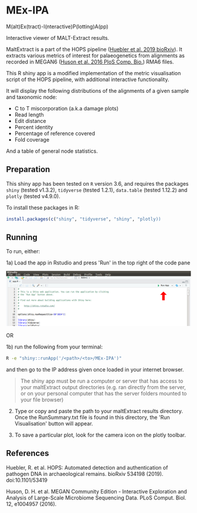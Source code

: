 # MEx-IPA

M(alt)Ex(tract)-I(nteractive)P(lotting)A(pp)

Interactive viewer of MALT-Extract results. 

MaltExtract is a part of the HOPS pipeline ([Huebler et al. 2019 bioRxiv](https://doi.org/10.1101/534198)).
It extracts various metrics of interest for palaeogenetics from alignments as recorded
in MEGAN6 ([Huson et al. 2016 PloS Comp. Bio.](https://doi.org/10.1371/journal.pcbi.1004957)) RMA6 files.

This R shiny app is a modified implementation of the metric visualisation 
script of the HOPS pipeline, with additional interactive functionality.

It will display the following distributions of the alignments of a given sample
and taxonomic node:
  * C to T miscorporation (a.k.a damage plots)
  * Read length
  * Edit distance
  * Percent identity
  * Percentage of reference covered
  * Fold coverage

And a table of general node statistics.

## Preparation
This shiny app has been tested on `R` version 3.6, and requires the packages 
`shiny` (tested v1.3.2), `tidyverse` (tested 1.2.1), `data.table` (tested 1.12.2) 
and `plotly` (tested v4.9.0).

To install these packages in R:

```r
install.packages(c("shiny", "tidyverse", "shiny", "plotly))
```

## Running

To run, either:

1a) Load the app in Rstudio and press 'Run' in the top right of the code pane

![How to run in Rstudio](assets/images/01-rstudio_instructions.png)

OR

1b) run the following from your terminal:

```bash
R -e "shiny::runApp('/<path>/<to>/MEx-IPA')"
```

and then go to the IP address given once loaded in your internet browser.

> The shiny app must be run a computer or server that has access to your 
maltExtract output directories (e.g. ran directly from the server, or 
on your personal computer that has the server folders mounted to your 
file browser)

2) Type or copy and paste the path to your maltExtract results directory. Once
the RunSummary.txt file is found in this directory, the 'Run Visualisation' button
will appear.

3) To save a particular plot, look for the camera icon on the plotly toolbar. 

## References

Huebler, R. et al. HOPS: Automated detection and authentication of pathogen DNA in archaeological remains. bioRxiv 534198 (2019). doi:10.1101/53419

Huson, D. H. et al. MEGAN Community Edition - Interactive Exploration and Analysis of Large-Scale Microbiome Sequencing Data. PLoS Comput. Biol. 12, e1004957 (2016).
